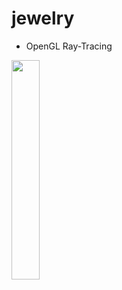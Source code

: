 # jewelry

- OpenGL Ray-Tracing

<img src="https://github.com/lswcharming/jewelry/blob/main/videoplayback.gif" width="30%" height="30%">
